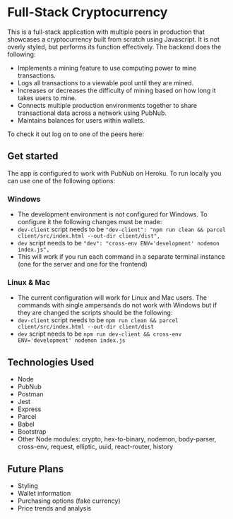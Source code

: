 # Full-Stack Cryptocurrency 

This is a full-stack application with multiple peers in production that showcases a cryptocurrency built from scratch using Javascript. It is not overly styled, but performs its function effectively. The backend does the following:
* Implements a mining feature to use computing power to mine transactions.
* Logs all transactions to a viewable pool until they are mined.
* Increases or decreases the difficulty of mining based on how long it takes users to mine.
* Connects multiple production environments together to share transactional data across a network using PubNub.
* Maintains balances for users within wallets.

To check it out log on to one of the peers here:

## Get started
The app is configured to work with PubNub on Heroku. To run locally you can use one of the following options:

### Windows

* The development environment is not configured for Windows. To configure it the following changes must be made:
* `dev-client` script needs to be `"dev-client": "npm run clean && parcel client/src/index.html --out-dir client/dist",`
* `dev` script needs to be `"dev": "cross-env ENV='development' nodemon index.js",`
* This will work if you run each command in a separate terminal instance (one for the server and one for the frontend)

### Linux & Mac

* The current configuration will work for Linux and Mac users. The commands with single ampersands do not work with Windows but if they are changed the scripts should be the following:
* `dev-client` script needs to be `npm run clean && parcel client/src/index.html --out-dir client/dist`
* `dev` script needs to be `npm run dev-client && cross-env ENV='development' nodemon index.js`

## Technologies Used

* Node
* PubNub
* Postman
* Jest
* Express
* Parcel
* Babel
* Bootstrap
* Other Node modules: crypto, hex-to-binary, nodemon, body-parser, cross-env, request, elliptic, uuid, react-router, history

## Future Plans

* Styling
* Wallet information
* Purchasing options (fake currency)
* Price trends and analysis